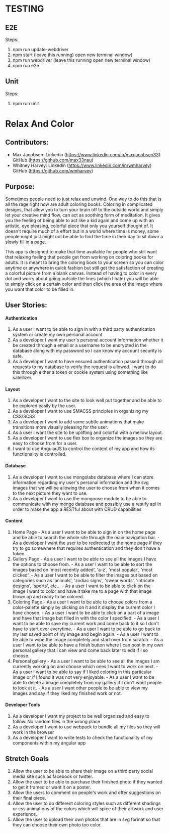 # TESTING

## E2E
  Steps:
  1. npm run update-webdriver
  2. npm start (leave this running) open new terminal window)
  3. npm run webdriver (leave this running open new terminal window)
  4. npm run e2e

## Unit
  Steps:
  1. npm run unit
  
# Relax And Color

## Contributors:
  - Max Jacobsen: Linkedin (https://www.linkedin.com/in/maxjacobsen33) GitHub (https://github.com/max33nau)
  - Whitney Harvey: Linkedin (https://www.linkedin.com/in/wmharvey)  GitHub (https://github.com/wmharvey)

## Purpose:
Sometimes people need to just relax and unwind. One way to do this that is all the rage right now
are adult coloring books. Coloring in complicated designs, that allow you to turn your brain off to
the outside world and simply let your creative mind flow, can act as soothing form of meditation.
It gives you the feeling of being able to act like a kid again and come up with an artistic, eye pleasing,
colorful piece that only you yourself thought of. It doesn't require much of a effort but in a world where
time is money, some people might just might not be able to find the time in their day to sit down a slowly
fill in a page.

This app is designed to make that time available for people who still want that relaxing feeling that people
get from working on coloring books for adults. It is meant to bring the coloring book to your screen so you can color
anytime or anywhere in quick fashion but still get the satisfaction of creating a colorful picture from a blank canvas.
Instead of having to color in every dot and worry about going outside the lines (which I hate) you will be able to simply
click on a certain color and then click the area of the image where you want that color to be filled in.

## User Stories:
#### Authentication
  1. As a user I want to be able to sign in with a third party authentication system or create my own personal account
  2. As a developer I want my user's personal account information whether it be created through a email or a username to be encrypted
  in the database along with my password so I can know my account security is safe.
  3. As a developer I want to have ensured authentication passed through all requests to my database to verify the request is allowed.
  I want to do this through either a token or cookie system using something like satellizer.

#### Layout
  1. As a developer I want to the site to look well put together and be able to be explored easily by the user.
  2. As a developer I want to use SMACSS principles in organizing my CSS/SCSS
  3. As a developer I want to add some subtle animations that make transitions more visually pleasing for the user.
  4. As a user I want the site to be uplifting and colorful with a mellow layout.
  5. As a developer I want to use flex box to organize the images so they are easy to choose from for a user.
  6. I want to use AngularJS to control the content of my app and how its functionality is controlled.

#### Database
  1. As a developer I want to use mongolabs database where I can store information regarding my user's personal information and the
  svg images that we will be allowing the user to choose from when it comes to the next picture they want to use.
  2. As a developer I want to use the mongoose module to be able to communicate with my mongo database and possibly use a restify api in order to make the app a RESTful about with CRUD capabilities

#### Content
  1. Home Page
    - As a user I want to be able to sign in on the home page and be able to search the whole site through the main navigation bar.
    - As a developer I want the user to be redirected to the home page if they try to go somewhere that requires authentication and they don't have a token.
  2. Gallery Page
    - As a user I want to be able to see all the images I have the options to choose from.
    - As a user I want to be able to sort the images based on 'most recently added', 'a-z', 'most popular', 'most clicked'.
    - As a user I want to be able to filter the images out based on categories such as 'animals', 'zodiac signs', 'swear words', 'intricate designs', 'sports', etc...
    - As a user I want to be able to click on the image I want to color and have it take me to a page with that image blown up and ready to be colored.
  3. Coloring Page
    - As a user I want to be able to choose colors from a color-palette simply by clicking on it and it display the current color I have chosen.
    - As a user I want to be able to click on a part of a image and have that image but filled in with the color I specified.
    - As a user I want to be able to save my current work and come back to it so I don't have to start over everytime.
    - As a user I want to be able to go back to my last saved point of my image and begin again.
    - As a user I want to be able to wipe the image completely and start over from scratch.
    - As a user I want to be able to have a finish button where I can post in my own personal gallery that I can view and come back later to edit if I so choose.
  4. Personal gallery
    - As a user I want to be able to see all the images I am currently working on and choose which ones I want to work on next.
    - As a user I want to be able to say if I liked coloring in this particular image or if I found it was not very enjoyable.
    - As a user I want to be able to delete a image completely from my gallery if I don't want people to look at it.
    - As a user I want other people to be able to view my images and say if they liked my finished work or not.

#### Developer Tools
  1. As a developer I want my project to be well organized and easy to follow. No random files in the wrong place
  2. As a developer I want to use webpack to bundle all my files so they will work in the browser
  3. As a developer I want to write tests to check the functionality of my components within my angular app

## Stretch Goals
 1. Allow the user to be able to share their image on a third party social media site such as facebook or twitter.
 2. Allow the user to be able to purchase their finished photo if they wanted to get it framed or want it on a poster.
 3. Allow the users to comment on people's work and offer suggestions on their final piece.
 4. Allow the user to do different coloring styles such as different shadings or css animations of the colors which will spice of their
 artwork and user experience.
 5. Allow the user to upload their own photos that are in svg format so that they can choose their own photo too color.

